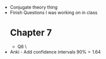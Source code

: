 - Conjugate theory thing
- Finish Questions I was working on in class
	# Chapter 7
	- Q6
\
- Anki - Add confidence intervals
$90\percent = 1.64$
